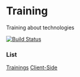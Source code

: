 # Training 

Training about technologies

[![Build Status](https://travis-ci.org/willyamalmeida/training.svg?branch=master)](https://travis-ci.org/willyamalmeida/training)

### List
[Trainings](https://willyamalmeida.github.io/training/index.html)
[Client-Side](https://willyamalmeida.github.io/training/client-side/index.html)
